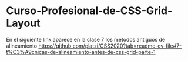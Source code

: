 # Curso-Profesional-de-CSS-Grid-Layout

En el siguiente link aparece en la clase 7 los métodos antiguos de alineamiento
https://github.com/platzi/CSS2020?tab=readme-ov-file#7-t%C3%A9cnicas-de-alineamiento-antes-de-css-grid-parte-1

   
   